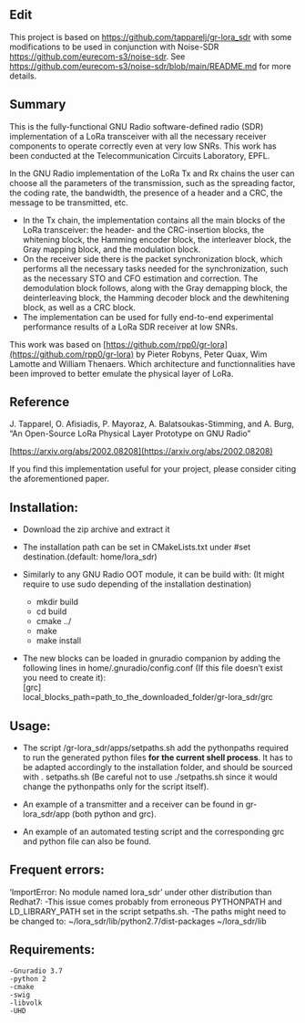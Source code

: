 ## Edit

This project is based on https://github.com/tapparelj/gr-lora_sdr with some modifications to be used in
conjunction with Noise-SDR https://github.com/eurecom-s3/noise-sdr.
See https://github.com/eurecom-s3/noise-sdr/blob/main/README.md for more details.

## Summary
This is the fully-functional GNU Radio software-defined radio (SDR) implementation of a LoRa transceiver with all the necessary receiver components to operate correctly even at very low SNRs.  This work has been conducted at the Telecommunication Circuits Laboratory, EPFL. 

In the GNU Radio implementation of the LoRa Tx and Rx chains the user can choose all the parameters of the transmission, such as the spreading factor, the coding rate, the bandwidth, the presence of a header and a CRC, the message to be transmitted, etc.

-   In the Tx chain, the implementation contains all the main blocks of the LoRa transceiver: the header- and the CRC-insertion blocks, the whitening block, the Hamming encoder block, the interleaver block, the Gray mapping block, and the modulation block.
-   On the receiver side there is the packet synchronization block, which performs all the necessary tasks needed for the synchronization, such as the necessary STO and CFO estimation and correction. The demodulation block follows, along with the Gray demapping block, the deinterleaving block, the Hamming decoder block and the dewhitening block, as well as a CRC block.
-   The implementation can be used for fully end-to-end experimental performance results of a LoRa SDR receiver at low SNRs.

This work was based on [https://github.com/rpp0/gr-lora](https://github.com/rpp0/gr-lora) by Pieter Robyns, Peter Quax, Wim Lamotte and William Thenaers. Which architecture and functionnalities have been improved to better emulate the physical layer of LoRa. 

## Reference

J. Tapparel, O. Afisiadis, P. Mayoraz, A. Balatsoukas-Stimming, and A. Burg, “An Open-Source LoRa Physical Layer Prototype on GNU Radio”

[https://arxiv.org/abs/2002.08208](https://arxiv.org/abs/2002.08208)

If you find this implementation useful for your project, please consider citing the aforementioned paper.

## Installation:
-   Download the zip archive and extract it    
- The installation path can be set in CMakeLists.txt under #set destination.(default: home/lora_sdr)
    
- Similarly to any GNU Radio OOT module, it can be build with: (It might require to use sudo depending of the installation destination)  
	- mkdir build  
    - cd build  
    - cmake ../  
    - make  
    - make install  
- The new blocks can be loaded in gnuradio companion by adding the following lines in home/.gnuradio/config.conf (If this file doesn’t exist you need to create it):  
    [grc]  
    local_blocks_path=path_to_the_downloaded_folder/gr-lora_sdr/grc
    
## Usage:  
- The script /gr-lora_sdr/apps/setpaths.sh add the pythonpaths required to run the generated python files  **for the current shell process**. It has to be adapted accordingly to the installation folder, and should be sourced with . setpaths.sh (Be careful not to use ./setpaths.sh since it would change the pythonpaths only for the script itself).
    
- An example of a transmitter and a receiver can be found in gr-lora_sdr/app (both python and grc).  
- An example of an automated testing script and the corresponding grc and python file can also be found.
    
## Frequent errors:  
‘ImportError: No module named lora_sdr’ under other distribution than Redhat7: -This issue comes probably from erroneous PYTHONPATH and LD_LIBRARY_PATH set in the script setpaths.sh. -The paths might need to be changed to: ~/lora_sdr/lib/python2.7/dist-packages ~/lora_sdr/lib
## Requirements:  
    -Gnuradio 3.7  
    -python 2  
    -cmake  
    -swig  
    -libvolk  
    -UHD
